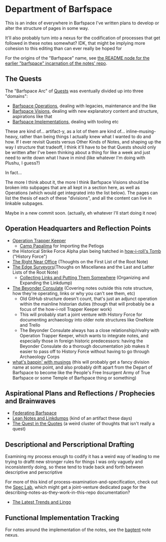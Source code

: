 # Department of Barfspace

This is an index of everywhere in Barfspace I've written plans to develop or alter the structure of pages in some way.

It'll also probably turn into a nexus for the codification of processes that get followed in these notes somewhat? IDK, that might be implying more cohesion to this editing than can ever really be hoped for

For the origins of the "Barfspace" name, see [the README node for the earlier "barfspace" incarnation of the notes' repo][OBR].

[OBR]: 7f9a66a0-38fc-49e0-8489-270cdd3036ee.md

## The Quests

The "Barfspace Arc" of [Quests][] was eventually divided up into three "domains":

- [Barfspace Operations][], dealing with legacies, maintenance and the like
- [Barfspace Visions][], dealing with new explanatory content and structure, aspirations like that
- [Barfspace Implementations][], dealing with tooling etc

[Quests]: 6f25cf97-8ee8-460e-9db8-3c241cadbff0.md
[Barfspace Operations]: a3f1fbb2-28c2-43b2-950d-6d5b7af7cd64.md
[Barfspace Visions]: a8c1b237-886b-4169-88ff-9e52bc1dbcf2.md
[Barfspace Implementations]: 30ec2e6e-47d0-496a-a523-0732b35aea8a.md

These are kind of... artifact-y, as a lot of them are kind of... inline-musing-heavy, rather than being things I actually knew what I wanted to do and how. If I ever revisit Quests versus Other Kinds of Notes, and shaping up the way I structure that tradeoff, I think it'll have to be that Quests should only be written after I've been thinking about a thing for like a week and just need to write down what I have in mind (like whatever I'm doing with Plushu, I guess?)

In fact...

The more I think about it, the more I think Barfspace Visions should be broken into subpages that are all kept in a section here, as well as Operations (which would get integrated into the list below). The pages can list the thesis of each of these "divisions", and all the content can live in linkable subpages.

Maybe in a new commit soon. (actually, eh whatever I'll start doing it now)

## Operation Headquarters and Reflection Points

- [Operation Trapper Keeper](1da0f61f-c2bb-4b9d-99da-e3f07e18556a.md)
  - [Camp Papalima](4f705b65-cc3c-4f66-a256-ae5e5777d276.md) for Importing the Petlogs
- the Historical Strike Force Alpha plan being hatched in [how-i-roll's Tomb][] ("History Force")
- [The Right Near Office][TOTNE] (Thoughts on the First List of the Root Note)
- [The Edge Surveyors][etc](Thoughs on Miscellanea and the Last and Latter Lists of the Root Note)
  - [Collecting Links and Putting Them Somewhere][CLAPTS] (Organizing and Expanding the Linkdump)
- [The Beyonder Consulate](e1c5817b-ece2-47c1-a2bc-2fe6f082abc7.md) (Covering notes outside this note structure, how they're operating, links or why you can't see them, etc)
  - Old GitHub structure doesn't count, that's just an adjunct operation within the mainline historian duties (though that will probably be a focus of the how-i-roll Trapper Keeper work)
  - This will probably start a joint venture with History Force for documenting archaeology into older note structures like OneNote and Trello
  - The Beyonder Consulate always has a close relationship/rivalry with Operation Trapper Keeper, which wants to integrate notes, and especially those in foreign historic predecessors: having the Beyonder Consulate do a thorough documentation job makes it easier to pass off to History Force without having to go through Archaeology Corps
- [what's bappin' with musings](8fa02640-b218-40d4-8948-18bf0d441b22.md) (this will probably get a fancy division name at some point, and also probably drift apart from the Depart of Barfspace to become like the People's Free Insurgent Army of True Barfspace or some Temple of Barfspace thing or something)

[TOTNE]: ddde8098-c504-4113-a1e2-6540aeb16eb1.md
[etc]: 6b924e2e-1db1-48f6-9e45-f9c69591dde0.md
[CLAPTS]: 6bc7437f-c734-496e-93f7-e8fdb37893f2.md
[how-i-roll's Tomb]: bbeba5e6-b56a-4a1d-9547-8241311e7cf2.md

## Aspirational Plans and Reflections / Prophecies and Brainwaves

- [Federating Barfspace](abf92e6b-7ba0-41f3-b13a-63ec77133cf3.md)
- [Lean Notes and Linkdumps](1cd51f38-b2df-49a5-99ad-b5629b3083b0.md) (kind of an artifact these days)
- [The Quest in the Quotes](73bf679b-4732-4ed1-929d-5dce9c163fd7.md) (a weird cluster of thoughts that isn't really a quest)

## Descriptional and Perscriptional Drafting

Examining my process enough to codify it has a weird way of leading to me trying to draftt new stronger rules for things I was only vaguely and inconsistently doing, so these tend to trade back and forth between descriptive and perscriptive

For more of this kind of process-examination-and-specification, check out the [Spec Lab](9a2890e2-a0fa-4484-9c1e-3c7c7ec4f28a.md), which might get a joint-venture dedicated page for the describing-notes-as-they-work-in-this-repo documentation?

- [The Latest Trends and Lingo](c5840859-b706-4750-8a14-0ae006f91ffa.md)

## Functional Implementation Tracking

For notes around the implementation of the notes, see the [bagtent][] note nexus.

[bagtent]: ba00b8cb-9d05-4aef-bd50-0990f82dd723.md
